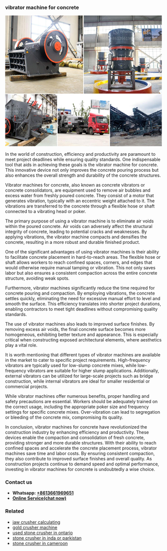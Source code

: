 <h3>vibrator machine for concrete</h3><img src='1708499120.jpg' alt=''><p>In the world of construction, efficiency and productivity are paramount to meet project deadlines while ensuring quality standards. One indispensable tool that aids in achieving these goals is the vibrator machine for concrete. This innovative device not only improves the concrete pouring process but also enhances the overall strength and durability of the concrete structures.</p><p>Vibrator machines for concrete, also known as concrete vibrators or concrete consolidators, are equipment used to remove air bubbles and excess water from freshly poured concrete. They consist of a motor that generates vibration, typically with an eccentric weight attached to it. The vibrations are transferred to the concrete through a flexible hose or shaft connected to a vibrating head or poker.</p><p>The primary purpose of using a vibrator machine is to eliminate air voids within the poured concrete. Air voids can adversely affect the structural integrity of concrete, leading to potential cracks and weaknesses. By applying vibrations, the vibrator machine compacts and densifies the concrete, resulting in a more robust and durable finished product.</p><p>One of the significant advantages of using vibrator machines is their ability to facilitate concrete placement in hard-to-reach areas. The flexible hose or shaft allows workers to reach confined spaces, corners, and edges that would otherwise require manual tamping or vibration. This not only saves labor but also ensures a consistent compaction across the entire concrete structure, avoiding weak spots.</p><p>Furthermore, vibrator machines significantly reduce the time required for concrete pouring and compaction. By employing vibrations, the concrete settles quickly, eliminating the need for excessive manual effort to level and smooth the surface. This efficiency translates into shorter project durations, enabling contractors to meet tight deadlines without compromising quality standards.</p><p>The use of vibrator machines also leads to improved surface finishes. By removing excess air voids, the final concrete surface becomes more homogeneous, exhibiting better texture and appearance. This is especially critical when constructing exposed architectural elements, where aesthetics play a vital role.</p><p>It is worth mentioning that different types of vibrator machines are available in the market to cater to specific project requirements. High-frequency vibrators are typically used for low-slump concrete mixes, while low-frequency vibrators are suitable for higher slump applications. Additionally, external vibrators can be utilized for large-scale projects such as bridge construction, while internal vibrators are ideal for smaller residential or commercial projects.</p><p>While vibrator machines offer numerous benefits, proper handling and safety precautions are essential. Workers should be adequately trained on the correct usage, including the appropriate poker size and frequency settings for specific concrete mixes. Over-vibration can lead to segregation or bleeding of the concrete mix, compromising its quality.</p><p>In conclusion, vibrator machines for concrete have revolutionized the construction industry by enhancing efficiency and productivity. These devices enable the compaction and consolidation of fresh concrete, providing stronger and more durable structures. With their ability to reach confined spaces and accelerate the concrete placement process, vibrator machines save time and labor costs. By ensuring consistent compaction, they also contribute to improved surface finishes and overall quality. As construction projects continue to demand speed and optimal performance, investing in vibrator machines for concrete is undoubtedly a wise choice.</p><h3>Contact us</h3><ul><li><strong>Whatsapp:&nbsp;<a href="https://wa.me/8613661969651">+8613661969651</a></strong></li><li><a href="https://swt.shibang-china.com/?git&amp;zhl&amp;vibrator machine for concrete"><strong>Online Service(chat now)</strong></a></li></ul><h3>Related</h3><ul><li><a href='jaw crusher calculating.md'>jaw crusher calculating</a></li><li><a href='gold crusher machine.md'>gold crusher machine</a></li><li><a href='used stone crusher in ontario.md'>used stone crusher in ontario</a></li><li><a href='stone crusher in inda or parkistan.md'>stone crusher in inda or parkistan</a></li><li><a href='stone crusher in cameroon.md'>stone crusher in cameroon</a></li></ul>